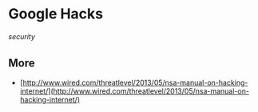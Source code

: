 # Google Hacks
###### security

## More

* [http://www.wired.com/threatlevel/2013/05/nsa-manual-on-hacking-internet/](http://www.wired.com/threatlevel/2013/05/nsa-manual-on-hacking-internet/)
